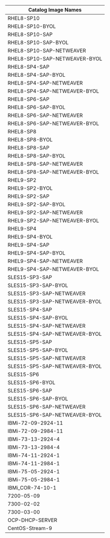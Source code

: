 | Catalog Image Names        |
|----------------------------|
|RHEL8-SP10|
|RHEL8-SP10-BYOL|
|RHEL8-SP10-SAP|
|RHEL8-SP10-SAP-BYOL|
|RHEL8-SP10-SAP-NETWEAVER|
|RHEL8-SP10-SAP-NETWEAVER-BYOL|
|RHEL8-SP4-SAP|
|RHEL8-SP4-SAP-BYOL|
|RHEL8-SP4-SAP-NETWEAVER|
|RHEL8-SP4-SAP-NETWEAVER-BYOL|
|RHEL8-SP6-SAP|
|RHEL8-SP6-SAP-BYOL|
|RHEL8-SP6-SAP-NETWEAVER|
|RHEL8-SP6-SAP-NETWEAVER-BYOL|
|RHEL8-SP8|
|RHEL8-SP8-BYOL|
|RHEL8-SP8-SAP|
|RHEL8-SP8-SAP-BYOL|
|RHEL8-SP8-SAP-NETWEAVER|
|RHEL8-SP8-SAP-NETWEAVER-BYOL|
|RHEL9-SP2|
|RHEL9-SP2-BYOL|
|RHEL9-SP2-SAP|
|RHEL9-SP2-SAP-BYOL|
|RHEL9-SP2-SAP-NETWEAVER|
|RHEL9-SP2-SAP-NETWEAVER-BYOL|
|RHEL9-SP4|
|RHEL9-SP4-BYOL|
|RHEL9-SP4-SAP|
|RHEL9-SP4-SAP-BYOL|
|RHEL9-SP4-SAP-NETWEAVER|
|RHEL9-SP4-SAP-NETWEAVER-BYOL|
|SLES15-SP3-SAP|
|SLES15-SP3-SAP-BYOL|
|SLES15-SP3-SAP-NETWEAVER|
|SLES15-SP3-SAP-NETWEAVER-BYOL|
|SLES15-SP4-SAP|
|SLES15-SP4-SAP-BYOL|
|SLES15-SP4-SAP-NETWEAVER|
|SLES15-SP4-SAP-NETWEAVER-BYOL|
|SLES15-SP5-SAP|
|SLES15-SP5-SAP-BYOL|
|SLES15-SP5-SAP-NETWEAVER|
|SLES15-SP5-SAP-NETWEAVER-BYOL|
|SLES15-SP6|
|SLES15-SP6-BYOL|
|SLES15-SP6-SAP|
|SLES15-SP6-SAP-BYOL|
|SLES15-SP6-SAP-NETWEAVER|
|SLES15-SP6-SAP-NETWEAVER-BYOL|
|IBMi-72-09-2924-11|
|IBMi-72-09-2984-11|
|IBMi-73-13-2924-4|
|IBMi-73-13-2984-4|
|IBMi-74-11-2924-1|
|IBMi-74-11-2984-1|
|IBMi-75-05-2924-1|
|IBMi-75-05-2984-1|
|IBMi_COR-74-10-1|
|7200-05-09|
|7300-02-02|
|7300-03-00|
| OCP-DHCP-SERVER |
| CentOS-Stream-9 |
